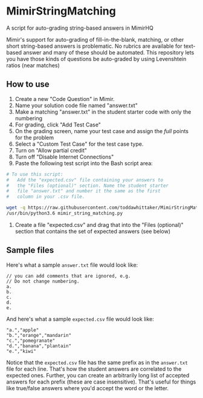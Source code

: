 # MimirStringMatching
A script for auto-grading string-based answers in MimirHQ

Mimir's support for auto-grading of fill-in-the-blank, matching, or other short
string-based answers is problematic. No rubrics are available for text-based answer
and many of these should be automated. This repository lets you have those kinds of
questions be auto-graded by using Levenshtein ratios (near matches)

## How to use
1. Create a new "Code Question" in Mimir.
1. Name your solution code file named "answer.txt"
1. Make a matching "answer.txt" in the student starter code with only the numbering
1. For grading, click "Add Test Case"
1. On the grading screen, name your test case and assign the *full* points
for the problem
1. Select a "Custom Test Case" for the test case type.
1. Turn on "Allow partial credit"
1. Turn off "Disable Internet Connections" 
1. Paste the following test script into the Bash script area:  
```bash
# To use this script:
#   Add the "expected.csv" file containing your answers to
#   the "Files (optional)" section. Name the student starter
#   file "answer.txt" and number it the same as the first
#   column in your .csv file.

wget -q https://raw.githubusercontent.com/toddawhittaker/MimirStringMatching/master/mimir_string_matching.py
/usr/bin/python3.6 mimir_string_matching.py
```  
1. Create a file "expected.csv" and drag that into the "Files (optional)" section that
contains the set of expected answers (see below)

## Sample files
Here's what a sample `answer.txt` file would look like:
```text
// you can add comments that are ignored, e.g.
// Do not change numbering.
a. 
b. 
c. 
d. 
e. 
```

And here's what a sample `expected.csv` file would look like:
```csv
"a.","apple"
"b.","orange","mandarin"
"c.","pomegranate"
"d.","banana","plantain"
"e.","kiwi"
```

Notice that the `expected.csv` file has the same prefix as in the `answer.txt` file for
each line. That's how the student answers are correlated to the expected ones. Further,
you can create an arbitrarily long list of accepted answers for each prefix (these are
case insensitive). That's useful for things like true/false answers where you'd accept the
word or the letter.